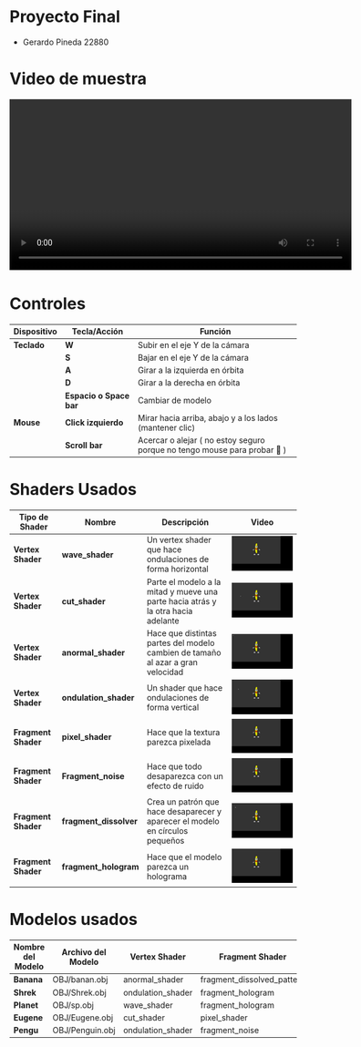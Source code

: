 # Proyecto Final
* Gerardo Pineda 22880
# Video de muestra
<div align="center">
  <video src="https://github.com/Gerax5/OpenGL/blob/Proyecto/videos/video1042113675.mp4" controls width="600"></video>
</div>

# Controles

| **Dispositivo** | **Tecla/Acción**             | **Función**                                              |
|------------------|------------------------------|----------------------------------------------------------|
| **Teclado**      | **W**                        | Subir en el eje Y de la cámara                          |
|                  | **S**                        | Bajar en el eje Y de la cámara                          |
|                  | **A**                        | Girar a la izquierda en órbita                          |
|                  | **D**                        | Girar a la derecha en órbita                            |
|                  | **Espacio o Space bar**      | Cambiar de modelo                                       |
| **Mouse**        | **Click izquierdo**          | Mirar hacia arriba, abajo y a los lados (mantener clic) |
|                  | **Scroll bar**               | Acercar o alejar ( no estoy seguro porque no tengo mouse para probar 🫠 ) |


# Shaders Usados

| **Tipo de Shader** | **Nombre**                | **Descripción**                                                                               | **Video**       |
|---------------------|--------------------------|-----------------------------------------------------------------------------------------------|-----------------|
| **Vertex Shader**   | **wave_shader**          | Un vertex shader que hace ondulaciones de forma horizontal                                    | ![Ver video](https://github.com/Gerax5/OpenGL/blob/main/videos/gifs/vertex/pygame%20window%202024-10-28%2019-59-40.gif)   |
| **Vertex Shader**   | **cut_shader**           | Parte el modelo a la mitad y mueve una parte hacia atrás y la otra hacia adelante             | ![Ver video](https://github.com/Gerax5/OpenGL/blob/main/videos/gifs/vertex/pygame%20window%202024-10-28%2019-59-57.gif)   |
| **Vertex Shader**   | **anormal_shader**       | Hace que distintas partes del modelo cambien de tamaño al azar a gran velocidad               | ![Ver video](https://github.com/Gerax5/OpenGL/blob/main/videos/gifs/vertex/pygame%20window%202024-10-28%2020-01-02.gif)   |
| **Vertex Shader**   | **ondulation_shader**    | Un shader que hace ondulaciones de forma vertical                                             | ![Ver video](https://github.com/Gerax5/OpenGL/blob/main/videos/gifs/vertex/pygame%20window%202024-10-28%2020-01-15.gif)   |
| **Fragment Shader** | **pixel_shader**         | Hace que la textura parezca pixelada                                                         | ![Ver video](https://github.com/Gerax5/OpenGL/blob/main/videos/gifs/fragment/pygame%20window%202024-10-28%2020-08-00.gif)   |
| **Fragment Shader** | **Fragment_noise**       | Hace que todo desaparezca con un efecto de ruido                                             | ![Ver video](https://github.com/Gerax5/OpenGL/blob/main/videos/gifs/fragment/pygame%20window%202024-10-28%2020-08-18.gif)   |
| **Fragment Shader** | **fragment_dissolver**   | Crea un patrón que hace desaparecer y aparecer el modelo en círculos pequeños                | ![Ver video](https://github.com/Gerax5/OpenGL/blob/main/videos/gifs/fragment/pygame%20window%202024-10-28%2020-09-53.gif)   |
| **Fragment Shader** | **fragment_hologram**    | Hace que el modelo parezca un holograma                                                      | ![Ver video](https://github.com/Gerax5/OpenGL/blob/main/videos/gifs/fragment/pygame%20window%202024-10-28%2020-10-09.gif)   |

# Modelos usados 

| **Nombre del Modelo** | **Archivo del Modelo**    | **Vertex Shader**      | **Fragment Shader**           |
|------------------------|---------------------------|-------------------------|--------------------------------|
| **Banana**            | OBJ/banan.obj            | anormal_shader          | fragment_dissolved_pattern    |
| **Shrek**             | OBJ/Shrek.obj            | ondulation_shader       | fragment_hologram             |
| **Planet**            | OBJ/sp.obj               | wave_shader             | fragment_hologram             |
| **Eugene**            | OBJ/Eugene.obj           | cut_shader              | pixel_shader                  |
| **Pengu**             | OBJ/Penguin.obj          | ondulation_shader       | fragment_noise                |



